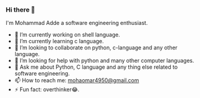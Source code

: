 ### Hi there 👋

I'm Mohammad Adde a software engineering enthusiast.

- 🔭 I’m currently working on shell language.
- 🌱 I’m currently learning c language.
- 👯 I’m looking to collaborate on python, c-language and any other language.
- 🤔 I’m looking for help with python and many other computer languages.
- 💬 Ask me about Python, C language and any thing else related to software engineering.
- 📫 How to reach me: mohaomar4950@gmail.com
- ⚡ Fun fact: overthinker😂.
